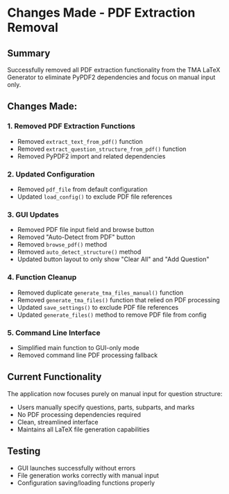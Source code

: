 # Changes Made - PDF Extraction Removal

## Summary
Successfully removed all PDF extraction functionality from the TMA LaTeX Generator to eliminate PyPDF2 dependencies and focus on manual input only.

## Changes Made:

### 1. Removed PDF Extraction Functions
- Removed `extract_text_from_pdf()` function
- Removed `extract_question_structure_from_pdf()` function  
- Removed PyPDF2 import and related dependencies

### 2. Updated Configuration
- Removed `pdf_file` from default configuration
- Updated `load_config()` to exclude PDF file references

### 3. GUI Updates
- Removed PDF file input field and browse button
- Removed "Auto-Detect from PDF" button
- Removed `browse_pdf()` method  
- Removed `auto_detect_structure()` method
- Updated button layout to only show "Clear All" and "Add Question"

### 4. Function Cleanup
- Removed duplicate `generate_tma_files_manual()` function
- Removed `generate_tma_files()` function that relied on PDF processing
- Updated `save_settings()` to exclude PDF file references
- Updated `generate_files()` method to remove PDF file from config

### 5. Command Line Interface
- Simplified main function to GUI-only mode
- Removed command line PDF processing fallback

## Current Functionality
The application now focuses purely on manual input for question structure:
- Users manually specify questions, parts, subparts, and marks
- No PDF processing dependencies required
- Clean, streamlined interface
- Maintains all LaTeX file generation capabilities

## Testing
- GUI launches successfully without errors
- File generation works correctly with manual input
- Configuration saving/loading functions properly